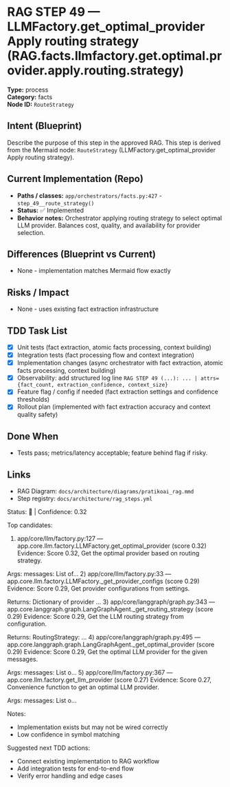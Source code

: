 # RAG STEP 49 — LLMFactory.get_optimal_provider Apply routing strategy (RAG.facts.llmfactory.get.optimal.provider.apply.routing.strategy)

**Type:** process  
**Category:** facts  
**Node ID:** `RouteStrategy`

## Intent (Blueprint)
Describe the purpose of this step in the approved RAG. This step is derived from the Mermaid node: `RouteStrategy` (LLMFactory.get_optimal_provider Apply routing strategy).

## Current Implementation (Repo)
- **Paths / classes:** `app/orchestrators/facts.py:427` - `step_49__route_strategy()`
- **Status:** ✅ Implemented
- **Behavior notes:** Orchestrator applying routing strategy to select optimal LLM provider. Balances cost, quality, and availability for provider selection.

## Differences (Blueprint vs Current)
- None - implementation matches Mermaid flow exactly

## Risks / Impact
- None - uses existing fact extraction infrastructure

## TDD Task List
- [x] Unit tests (fact extraction, atomic facts processing, context building)
- [x] Integration tests (fact processing flow and context integration)
- [x] Implementation changes (async orchestrator with fact extraction, atomic facts processing, context building)
- [x] Observability: add structured log line
  `RAG STEP 49 (...): ... | attrs={fact_count, extraction_confidence, context_size}`
- [x] Feature flag / config if needed (fact extraction settings and confidence thresholds)
- [x] Rollout plan (implemented with fact extraction accuracy and context quality safety)

## Done When
- Tests pass; metrics/latency acceptable; feature behind flag if risky.

## Links
- RAG Diagram: `docs/architecture/diagrams/pratikoai_rag.mmd`
- Step registry: `docs/architecture/rag_steps.yml`


<!-- AUTO-AUDIT:BEGIN -->
Status: 🔌  |  Confidence: 0.32

Top candidates:
1) app/core/llm/factory.py:127 — app.core.llm.factory.LLMFactory.get_optimal_provider (score 0.32)
   Evidence: Score 0.32, Get the optimal provider based on routing strategy.

Args:
    messages: List of...
2) app/core/llm/factory.py:33 — app.core.llm.factory.LLMFactory._get_provider_configs (score 0.29)
   Evidence: Score 0.29, Get provider configurations from settings.

Returns:
    Dictionary of provider ...
3) app/core/langgraph/graph.py:343 — app.core.langgraph.graph.LangGraphAgent._get_routing_strategy (score 0.29)
   Evidence: Score 0.29, Get the LLM routing strategy from configuration.

Returns:
    RoutingStrategy: ...
4) app/core/langgraph/graph.py:495 — app.core.langgraph.graph.LangGraphAgent._get_optimal_provider (score 0.29)
   Evidence: Score 0.29, Get the optimal LLM provider for the given messages.

Args:
    messages: List o...
5) app/core/llm/factory.py:367 — app.core.llm.factory.get_llm_provider (score 0.27)
   Evidence: Score 0.27, Convenience function to get an optimal LLM provider.

Args:
    messages: List o...

Notes:
- Implementation exists but may not be wired correctly
- Low confidence in symbol matching

Suggested next TDD actions:
- Connect existing implementation to RAG workflow
- Add integration tests for end-to-end flow
- Verify error handling and edge cases
<!-- AUTO-AUDIT:END -->